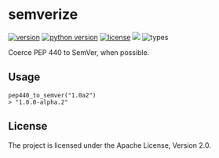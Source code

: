 # semverize

[![version](https://img.shields.io/pypi/v/semverize?style=flat-square)][pypi]
[![python version](https://img.shields.io/pypi/pyversions/semverize?style=flat-square)][pypi]
[![license](https://img.shields.io/pypi/l/semverize?style=flat-square)][pypi]
![](https://img.shields.io/badge/coverage-100%25-brightgreen?style=flat-square)
![types](https://img.shields.io/badge/types-mypy-brightgreen?style=flat-square)

Coerce PEP 440 to SemVer, when possible.

[pypi]: https://pypi.org/project/semverize/


## Usage

```pyconsole
pep440_to_semver("1.0a2")
> "1.0.0-alpha.2"
```


## License

The project is licensed under the Apache License, Version 2.0.
